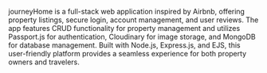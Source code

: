 journeyHome is a full-stack web application inspired by Airbnb, offering property listings, secure login, account management, and user reviews. The app features CRUD functionality for property management and utilizes Passport.js for authentication, Cloudinary for image storage, and MongoDB for database management. Built with Node.js, Express.js, and EJS, this user-friendly platform provides a seamless experience for both property owners and travelers. 
